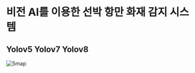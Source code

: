 # 비전 AI를 이용한 선박 항만 화재 감지 시스템

## Yolov5 Yolov7 Yolov8
![5map](https://github.com/qqinjin/DataScience_Education/assets/99711238/ac8290cd-7965-4816-88e3-dbf1095eff60)

